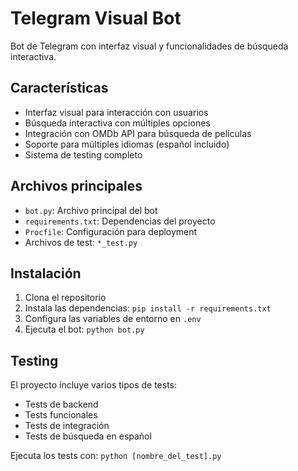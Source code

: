 # Telegram Visual Bot

Bot de Telegram con interfaz visual y funcionalidades de búsqueda interactiva.

## Características

- Interfaz visual para interacción con usuarios
- Búsqueda interactiva con múltiples opciones
- Integración con OMDb API para búsqueda de películas
- Soporte para múltiples idiomas (español incluido)
- Sistema de testing completo

## Archivos principales

- `bot.py`: Archivo principal del bot
- `requirements.txt`: Dependencias del proyecto
- `Procfile`: Configuración para deployment
- Archivos de test: `*_test.py`

## Instalación

1. Clona el repositorio
2. Instala las dependencias: `pip install -r requirements.txt`
3. Configura las variables de entorno en `.env`
4. Ejecuta el bot: `python bot.py`

## Testing

El proyecto incluye varios tipos de tests:
- Tests de backend
- Tests funcionales
- Tests de integración
- Tests de búsqueda en español

Ejecuta los tests con: `python [nombre_del_test].py`
